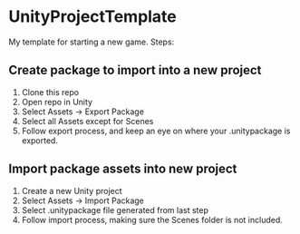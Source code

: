 # UnityProjectTemplate
My template for starting a new game. Steps:

## Create package to import into a new project
1. Clone this repo
2. Open repo in Unity
3. Select Assets -> Export Package
4. Select all Assets except for Scenes
5. Follow export process, and keep an eye on where your .unitypackage is exported.

## Import package assets into new project
1. Create a new Unity project
2. Select Assets -> Import Package
3. Select .unitypackage file generated from last step
4. Follow import process, making sure the Scenes folder is not included.

